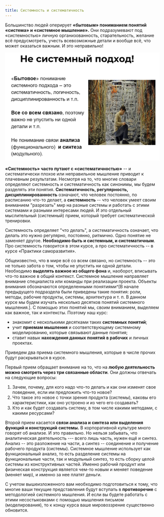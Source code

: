 ```yaml
---
title: Системность и систематичность
---
```


Большинство людей оперирует **«бытовым» пониманием понятий «система» и
«системное мышление».** Они подразумевают под «системностью» личную
организованность, старательность, желание всё предусмотреть, учесть
всевозможные детали и вообще всё, что может оказаться важным. И это
неправильно!


![](03-systems-and-consistency-0.png)


**«Системность» часто путают с «систематичностью»** -- и систематически
плохое или неправильное мышление приводит к плачевным результатам.
Несмотря на то, что многие словари определяют системность и
систематичность как синонимы, мы будем разделять эти понятия.
**Систематичность, регулярность, дисциплинированность** означают, что
человек постоянно, по расписанию что-то делает, а **системность** -- что
человек умеет своим вниманием \"разрезать\" мир на разные системы и
работать с этими системами и разными интересами людей. И это отдельный
мыслительный (системный) прием, который требует систематической
тренировки.

Системность определяет \"что делать\", а систематичность означает, что
делать это нужно регулярно, постоянно, ритмично. Одно понятие не
заменяет другое. **Необходимо быть и системным, и систематичным**. Про
системность говорится в этом курсе, а про систематичность -- в курсе
«Практики саморазвития».

Общеизвестно, что в мире всё со всем связано, но системность -- это не
только забота о том, чтобы не упустить ни одной детали. Необходимо
**выделять важное из общего фона** и, наоборот, вписывать что-то важное
в общий контекст. Системное мышление направляет внимание специалиста или
команды при реализации проекта. Объекты внимания обозначаются
определенными понятиями^[В начале предыдущего подраздела
были приведены такие понятия: роли, методы, рабочие продукты, системы,
архитектура и т. п. В данном курсе мы будем изучать несколько десятков
понятий системного мышления.]. С помощью этих понятий мы,
своим вниманием, выделяем как важное, так и контексты. Поэтому наш курс:

-   знакомит с несколькими десятками таких **системных понятий**;
-   учит **приемам мышления** и соответствующему системному
    моделированию, которые связывают данные понятия;
-   ставит навык **нахождения данных** **понятий** **в рабочих** и
    личных проектах.

Приведем два приема системного мышления, которые в числе прочих будут
раскрываться в курсе.

Первый прием обращает внимание на то, что на **любую деятельность можно
смотреть через три связанные области**. Они должны отвечать на следующие
вопросы:

1.  Зачем, почему, для кого надо что-то делать и как они изменят свое
    поведение, если им предложить что-то новое?
2.  Что такое это новое с точки зрения продукта (системы), каковы его
    характеристики, как оно устроено и из чего его создавать?
3.  Кто и как будет создавать систему, в том числе какими методами, с
    какими ресурсами?

Второй прием касается **связи анализа и синтеза или выделения функций и
конструкций** **системы.** В корпоративной культуре много говорят об
анализе. И это правильно. Но нельзя забывать, что аналитическая
деятельность --- всего лишь часть, нужен ещё и синтез. Анализ -- это
разложение на части, а синтез -- соединение и получение рабочего
продукта (системы). Системное мышление использует как функциональный
анализ, то есть разделение системы на функциональные части, так и
модульный синтез, то есть сборку целой системы из конструктивных частей.
Именно рабочий продукт или физическая конструкция является чем-то новым
и меняет поведение (меняет мир), и именно за нее платят деньги.

С учетом вышеизложенного вам необходимо подготовиться к тому, что многие
ваши текущие представления будут вступать в **противоречие** с
методологией системного мышления. И если вы будете работать с этими
несостыковками с помощью мышления письмом (моделирования), то к концу
курса ваше мировоззрение существенно обновится.
